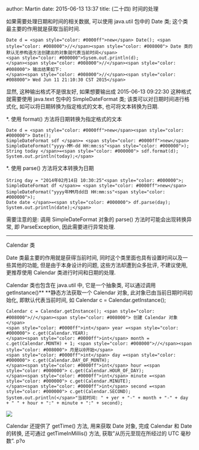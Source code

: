 author: Martin
date: 2015-06-13 13:37
title: (二十四) 时间的处理

如果需要处理日期和时间的相关数据, 可以使用 java.util 包中的 Date 类;
这个类最主要的作用就是获取当前时间.


    Date d = <span style="color: #0000ff">new</span> Date(); <span style="color: #008000">//</span><span style="color: #008000"> Date 类的默认无参构造方法创建出的对象就代表当前时间</span>
    <span style="color: #000000">Sysem.out.println(d);
    </span><span style="color: #008000">//</span><span style="color: #008000"> 输出结果如下:
    </span><span style="color: #008000">//</span><span style="color: #008000"> Wed Jun 11 21:10:30 CST 2015</span>







显然, 这种输出格式不是很友好, 如果想要输出成 2015-06-13 09:22:30 这种格式就需要使用 java.text 包中的 SimpleDateFormat 类;
该类可以对日期时间进行格式化, 如可以将日期转换为指定格式的文本, 也可将文本转换为日期.




*. 使用 format() 方法将日期转换为指定格式的文本



    Date d = <span style="color: #0000ff">new</span><span style="color: #000000"> Date();
    SimpleDateFormat sdf </span>= <span style="color: #0000ff">new</span> SimpleDateFormat("yyyy-MM-dd HH:mm:ss"<span style="color: #000000">);
    String today </span>=<span style="color: #000000"> sdf.format(d);
    System.out.println(today);</span>







*. 使用 parse() 方法将文本转换为日期



    String day = "2014年02月14日 10:30:25"<span style="color: #000000">;
    SimpleDateFormat df </span>= <span style="color: #0000ff">new</span> SimpleDateFormat("yyyy年MM月dd日 HH:mm:ss"<span style="color: #000000">);
    Date date </span>=<span style="color: #000000"> df.parse(day);
    System.out.println(date);</span>




需要注意的是: 调用 SimpleDateFormat 对象的 parse() 方法时可能会出现转换异常, 即 ParseException, 因此需要进行异常处理.




* * *





Calendar 类




Date 类最主要的作用就是获得当前时间, 同时这个类里面也具有设置时间以及一些其他的功能, 但是由于本身设计的问题, 这些方法却遭到众多批评, 不建议使用, 更推荐使用 Calendar 类进行时间和日期的处理.




Calendar 类也包含在 java.util 中, 它是一个抽象类, 可以通过调用 getInstance()** **静态方法获取一个 Calendar 对象, 此对象已由当前日期时间初始化, 即默认代表当前时间, 如 Calendar c = Calendar.getInstance();




    Calendar c = Calendar.getInstance(); <span style="color: #008000">//</span><span style="color: #008000"> 创建 Calendar 对象</span>
    <span style="color: #0000ff">int</span> year =<span style="color: #000000"> c.get(Calendar.YEAR);
    </span><span style="color: #0000ff">int</span> month = c.get(Calendar.MONTH) + 1; <span style="color: #008000">//</span><span style="color: #008000"> 月是以0开始</span>
    <span style="color: #0000ff">int</span> day =<span style="color: #000000"> c.get(Calendar.DAY_OF_MONTH);
    </span><span style="color: #0000ff">int</span> hour =<span style="color: #000000"> c.get(Calendar.HOUR_OF_DAY);
    </span><span style="color: #0000ff">int</span> minute =<span style="color: #000000"> c.get(Calendar.MINUTE);
    </span><span style="color: #0000ff">int</span> second =<span style="color: #000000"> c.get(Calendar.SECOND);
    System.out.println(</span>"当前时间: " + yer + "-" + month + "-" + day + " " + hour + ":" + minute + ":" + second);

![](http://i60.tinypic.com/286sso0.jpg)





Calendar 还提供了 getTime() 方法, 用来获取 Date 对象, 完成 Calendar 和 Date 的转换, 还可通过 getTimeInMillis() 方法, 获取”从历元至现在所经过的 UTC 毫秒数”.
p?o
